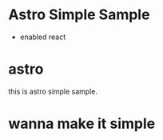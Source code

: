 # Astro Simple Sample
- enabled react

# astro
this is astro simple sample.

# wanna make it simple
